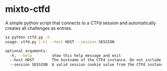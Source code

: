 # mixto-ctfd

A simple python script that connects to a CTFd session and automatically creates all challenges as entries. 

```bash
❯❯ python ctfd.py -h
usage: ctfd.py [-h] --host HOST --session SESSION

optional arguments:
  -h, --help         show this help message and exit
  --host HOST        The hostname of the CTFd instance. Do not include /api/v1
  --session SESSION  A valid session cookie value from the CTFd instance
```
